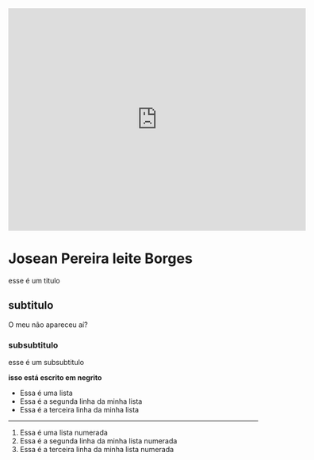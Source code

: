 <iframe width="600" height="450" src="https://lookerstudio.google.com/embed/reporting/e9eca4a9-974f-4003-b4e6-a3ed601f6410/page/0TLcD" frameborder="0" style="border:0" allowfullscreen></iframe>

# Josean Pereira leite Borges
esse é um titulo
## subtitulo
O meu não apareceu aí?
### subsubtitulo
esse é um subsubtitulo

**isso está escrito em negrito**

- Essa é uma lista
- Essa é a segunda linha da minha lista
- Essa é a terceira linha da minha lista
---
1. Essa é uma lista numerada
2. Essa é a segunda linha da minha lista numerada
3. Essa é a terceira linha da minha lista numerada 
